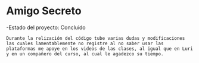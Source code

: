<h1>Amigo Secreto</h1>

-Estado del proyecto: Concluido

`Durante la relización del código tube varias dudas y modificaciones las cuales lamentablemente no registre al no saber usar las plataformas
me apoye en los videos de las clases, al igual que en Luri y en un compañero del curso, al cual le agadezco su tiempo.`
